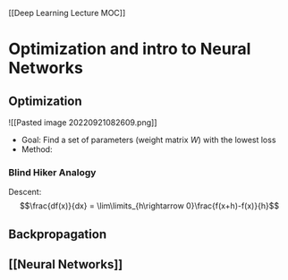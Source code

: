 [[Deep Learning Lecture MOC]]

# Optimization and intro to Neural Networks

## Optimization
![[Pasted image 20220921082609.png]]

- Goal: Find a set of parameters (weight matrix $W$) with the lowest loss
- Method: 

### Blind Hiker Analogy
Descent:
$$\frac{df(x)}{dx} = \lim\limits_{h\rightarrow 0}\frac{f(x+h)-f(x)}{h}$$

## Backpropagation


## [[Neural Networks]]
